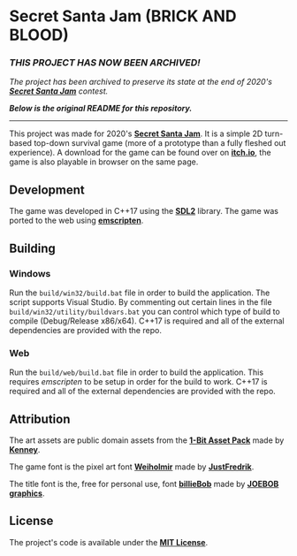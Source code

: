 # Secret Santa Jam (BRICK AND BLOOD)

### ***THIS PROJECT HAS NOW BEEN ARCHIVED!***

*The project has been archived to preserve its state at the end of 2020's
**[Secret Santa Jam](https://itch.io/jam/secret-santa)** contest.*

***Below is the original README for this repository.***

---

This project was made for 2020's **[Secret Santa Jam](https://itch.io/jam/secret-santa)**.
It is a simple 2D turn-based top-down survival game (more of a prototype than a fully fleshed out experience).
A download for the game can be found over on **[itch.io](https://jrob774.itch.io/brick-and-blood)**, the game
is also playable in browser on the same page.

## Development

The game was developed in C++17 using the **[SDL2](https://libsdl.org/)** library. The game
was ported to the web using **[emscripten](https://github.com/emscripten-core/emscripten)**.

## Building

### Windows

Run the `build/win32/build.bat` file in order to build the application.
The script supports Visual Studio. By commenting out certain lines in the file
`build/win32/utility/buildvars.bat` you can control which type of build to
compile (Debug/Release x86/x64). C++17 is required and all of the external
dependencies are provided with the repo.

### Web

Run the `build/web/build.bat` file in order to build the application. This
requires *emscripten* to be setup in order for the build to work. C++17 is
required and all of the external dependencies are provided with the repo.

## Attribution

The art assets are public domain assets from the **[1-Bit Asset Pack](https://kenney.nl/assets/bit-pack)** made by **[Kenney](https://kenney.nl/)**.

The game font is the pixel art font **[Weiholmir](https://justfredrik.itch.io/weiholmir)** made by **[JustFredrik](https://justfredrik.itch.io/)**.

The title font is the, free for personal use, font **[billieBob](https://www.1001fonts.com/billiebob-font.html)** made by **[JOEBOB graphics](https://www.joebobgraphics.com/)**.

## License

The project's code is available under the **[MIT License](https://github.com/JROB774/santajam/blob/master/LICENSE)**.
